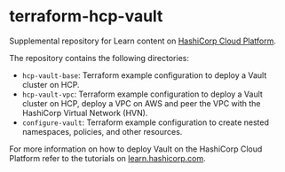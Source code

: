 # terraform-hcp-vault

Supplemental repository for Learn content on [HashiCorp Cloud Platform](https://portal.cloud.hashicorp.com).

The repository contains the following directories:

- `hcp-vault-base`: Terraform example configuration to deploy a Vault cluster on HCP.
- `hcp-vault-vpc`: Terraform example configuration to deploy a Vault cluster on HCP, deploy a VPC on AWS and peer the VPC with the HashiCorp Virtual Network (HVN).
- `configure-vault`: Terraform example configuration to create nested namespaces, policies, and other resources.


For more information on how to deploy Vault on the HashiCorp Cloud Platform refer to the tutorials on [learn.hashicorp.com](https://learn.hashicorp.com/collections/cloud/vault).
